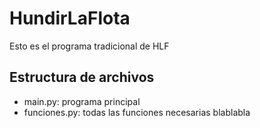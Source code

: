 # HundirLaFlota
Esto es el programa tradicional de HLF

## Estructura de archivos
* main.py: programa principal
* funciones.py: todas las funciones necesarias blablabla
